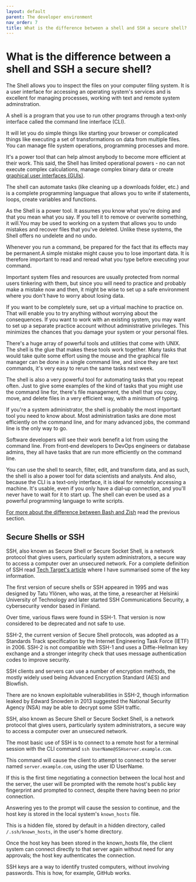 ```yaml
---
layout: default
parent: The developer environment
nav_order: 7
title: What is the difference between a shell and SSH a secure shell?
---
```


#  What is the difference between a shell and SSH a secure shell?

The Shell allows you to inspect the files on your computer filing system. It is a user interface for accessing an operating system's services and is excellent for managing processes, working with text and remote system adminstration.

A shell is a program that you use to run other programs through a text‑only interface called the command line interface (CLI).

It will let you do simple things like starting your browser or complicated things like executing a set of transformations on data from multiple files. You can manage file system operations, programming processes and more.

It's a power tool that can help almost anybody to become more efficient at their work. This said, the Shell has limited operational powers - no can not execute complex calculations, manage complex binary data or create [graphical user interfaces (GUIs)](https://www.computerhope.com/jargon/g/gui.htm).

The shell can automate tasks (like cleaning up a downloads folder, etc.) and is a complete programming languague that allows you to write if statements, loops, create variables and functions.

As the Shell is a power tool. It assumes you know what you're doing and that you mean what you say. If you tell it to remove or overwrite something, it will.You may be used to working on a system that allows you to undo mistakes and recover files that you've deleted. Unlike these systems, the Shell offers no undelete and no undo.

Whenever you run a command, be prepared for the fact that its effects may be permanent.A simple mistake might cause you to lose important data. It is therefore important to read and reread what you type before executing your command.

Important system files and resources are usually protected from normal users tinkering with them, but since you will need to practice and probably make a mistake now and then, it might be wise to set up a safe environment where you don't have to worry about losing data.

If you want to be completely sure, set up a virtual machine to practice on. That will enable you to try anything without worrying about the consequences. If you want to work with an existing system, you may want to set up a separate practice account without administrative privileges. This minimizes the chances that you damage your system or your personal files.

There's a huge array of powerful tools and utilities that come with UNIX. The shell is the glue that makes these tools work together. Many tasks that would take quite some effort using the mouse and the graphical file manager can be done in a single command line, and since they are text commands, it's very easy to rerun the same tasks next week.

The shell is also a very powerful tool for automating tasks that you repeat often. Just to give some examples of the kind of tasks that you might use the command line for, there's file management, the shell that you copy, move, and delete files in a very efficient way, with a minimum of typing.

If you're a system administrator, the shell is probably the most important tool you need to know about. Most administration tasks are done most efficiently on the command line, and for many advanced jobs, the command line is the only way to go.

Software developers will see their work benefit a lot from using the command line. From front‑end developers to DevOps engineers or database admins, they all have tasks that are run more efficiently on the command line.

You can use the shell to search, filter, edit, and transform data, and as such, the shell is also a power tool for data scientists and analysts. And also, because the CLI is a text‑only interface, it is ideal for remotely accessing a machine. It's usable, even if you only have a dial‑up connection, and you'll never have to wait for it to start up. The shell can even be used as a powerful programming language to write scripts.

[For more about the difference between Bash and Zish](https://sumisastri.github.io/dev-blogs/local-environment/part4-computer-shells/) read the previous section.


## Secure Shells or SSH

SSH, also known as Secure Shell or Secure Socket Shell, is a network protocol that gives users, particularly system administrators, a secure way to access a computer over an unsecured network.
For a complete definition of SSH read [Tech Target's article](https://www.techtarget.com/searchsecurity/definition/Secure-Shell) where I have summarised some of the key information.

The first version of secure shells or SSH appeared in 1995 and was designed by Tatu Ylönen, who was, at the time, a researcher at Helsinki University of Technology and later started SSH Communications Security, a cybersecurity vendor based in Finland.

Over time, various flaws were found in SSH-1. That version is now considered to be deprecated and not safe to use.

SSH-2, the current version of Secure Shell protocols, was adopted as a Standards Track specification by the Internet Engineering Task Force (IETF) in 2006. SSH-2 is not compatible with SSH-1 and uses a Diffie-Hellman key exchange and a stronger integrity check that uses message authentication codes to improve security.

SSH clients and servers can use a number of encryption methods, the mostly widely used being Advanced Encryption Standard (AES) and Blowfish.

There are no known exploitable vulnerabilities in SSH-2, though information leaked by Edward Snowden in 2013 suggested the National Security Agency (NSA) may be able to decrypt some SSH traffic.

SSH, also known as Secure Shell or Secure Socket Shell, is a network protocol that gives users, particularly system administrators, a secure way to access a computer over an unsecured network.

The most basic use of SSH is to connect to a remote host for a terminal session with the CLI command `ssh UserName@SSHserver.example.com`.

This command will cause the client to attempt to connect to the server named `server.example.com`, using the user ID UserName.

If this is the first time negotiating a connection between the local host and the server, the user will be prompted with the remote host's public key fingerprint and prompted to connect, despite there having been no prior connection.

Answering yes to the prompt will cause the session to continue, and the host key is stored in the local system's `known_hosts` file.

This is a hidden file, stored by default in a hidden directory, called `/.ssh/known_hosts`, in the user's home directory.

Once the host key has been stored in the known_hosts file, the client system can connect directly to that server again without need for any approvals; the host key authenticates the connection.

SSH keys are a way to identify trusted computers, without involving passwords. This is how, for example, GitHub works.
